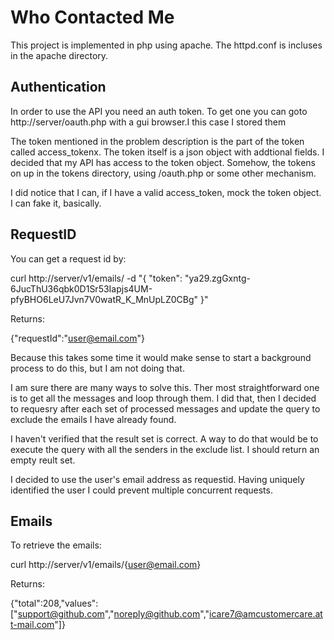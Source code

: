 Who Contacted Me
================

This project is implemented in php using apache. The httpd.conf is incluses in 
the apache directory.

Authentication
--------------

In order to use the API you need an auth token. To get one you can goto 
http://server/oauth.php with a gui browser.I this case I stored them 

The token mentioned in the problem description is the part of the token called 
access_tokenx. The token itself is a json object with addtional fields. I 
decided that my API has access to the token object. Somehow, the tokens on up 
in the tokens directory, using /oauth.php or some other mechanism.

I did notice that I can, if I have a valid access_token, mock the token object.
I can fake it, basically.

RequestID
---------

You can get a request id by:

curl http://server/v1/emails/ -d "{ \"token\": \"ya29.zgGxntg-6JucThU36qbk0D1Sr53Iapjs4UM-pfyBHO6LeU7Jvn7V0watR_K_MnUpLZ0CBg\" }" 

Returns:

{"requestId":"user@email.com"}

Because this takes some time it would make sense to start a background process 
to do this, but I am not doing that.

I am sure there are many ways to solve this. Ther most straightforward one is 
to get all the messages and loop through them. I did that, then I decided to 
requesry after each set of processed messages and update the query to exclude 
the emails I have already found.

I haven't verified that the result set is correct. A way to do that would be to 
execute the query with all the senders in the exclude list. I should return an 
empty reult set.

I decided to use the user's email address as requestid. Having uniquely 
identified the user I could prevent multiple concurrent requests.

Emails
------

To retrieve the emails:

curl http://server/v1/emails/{user@email.com}

Returns:

{"total":208,"values": 
    ["support@github.com","noreply@github.com","icare7@amcustomercare.att-mail.com"]}

